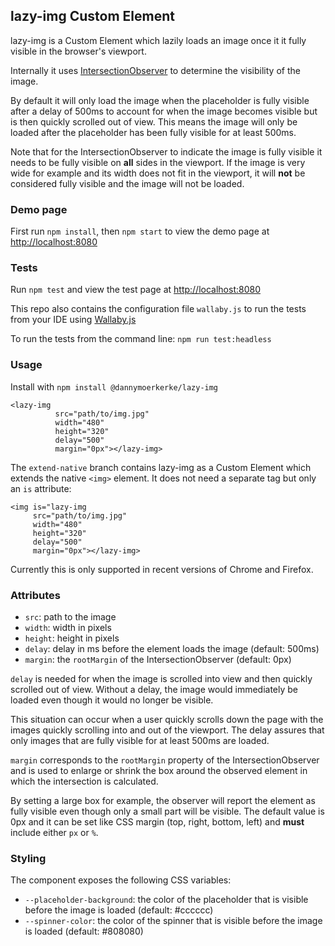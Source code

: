## lazy-img Custom Element
lazy-img is a Custom Element which lazily loads an image once it it fully
visible in the browser's viewport.

Internally it uses [IntersectionObserver](https://developer.mozilla.org/en-US/docs/Web/API/Intersection_Observer_API) to determine the visibility of
the image.

By default it will only load the image when the placeholder is fully
visible after a delay of 500ms to account for when the image becomes
visible but is then quickly scrolled out of view. This means the image
will only be loaded after the placeholder has been fully visible for at
least 500ms.

Note that for the IntersectionObserver to indicate the image is fully
visible it needs to be fully visible on **all** sides in the viewport.
If the image is very wide for example and its width does not fit in
the viewport, it will **not** be considered fully visible and the image will
not be loaded.

### Demo page
First run `npm install`, then `npm start` to view the demo page at
[http://localhost:8080](http://localhost:8080)

### Tests
Run `npm test` and view the test page at
[http://localhost:8080](http://localhost:8080)

This repo also contains the configuration file `wallaby.js` to run the
tests from your IDE using [Wallaby.js](https://wallabyjs.com/)

To run the tests from the command line: `npm run test:headless`
### Usage
Install with `npm install @dannymoerkerke/lazy-img`


```
<lazy-img
          src="path/to/img.jpg"
          width="480"
          height="320"
          delay="500"
          margin="0px"></lazy-img>
```

The `extend-native` branch contains lazy-img as a Custom Element which
extends the native `<img>` element. It does not need a separate tag but
only an `is` attribute:

```
<img is="lazy-img
     src="path/to/img.jpg"
     width="480"
     height="320"
     delay="500"
     margin="0px"></lazy-img>
```
Currently this is only supported in recent versions of Chrome and
Firefox.

### Attributes
- `src`: path to the image
- `width`: width in pixels
- `height`: height in pixels
- `delay`: delay in ms before the element loads the image (default: 500ms)
- `margin`: the `rootMargin` of the IntersectionObserver (default: 0px)

`delay` is needed for when the image is scrolled into view and then quickly
scrolled out of view. Without a delay, the image would immediately be
loaded even though it would no longer be visible.

This situation can occur when a user quickly scrolls down the page with
the images quickly scrolling into and out of the viewport. The delay assures
that only images that are fully visible for at least 500ms are loaded.

`margin` corresponds to the `rootMargin` property of the IntersectionObserver
and is used to enlarge or shrink the box around the observed element in
which the intersection is calculated.

By setting a large box for example, the observer will report the element
as fully visible even though only a small part will be visible. The default
value is 0px and it can be set like CSS margin (top, right, bottom, left)
and **must** include either `px` or `%`.

### Styling
The component exposes the following CSS variables:
- `--placeholder-background`: the color of the placeholder that is
visible before the image is loaded (default: #cccccc)
- `--spinner-color`: the color of the spinner that is visible before
the image is loaded (default: #808080)
